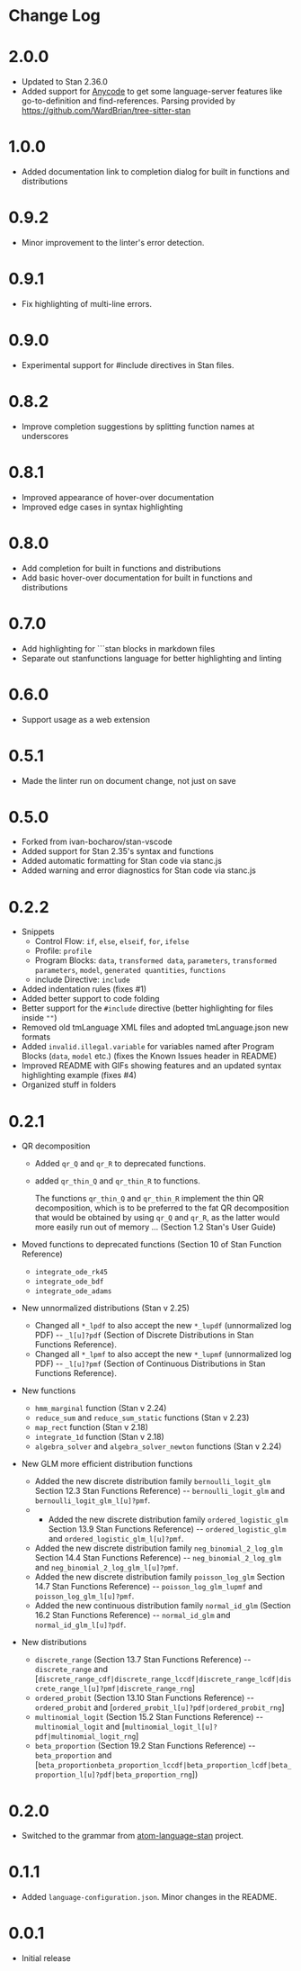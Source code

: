 # Change Log

# 2.0.0

- Updated to Stan 2.36.0
- Added support for [Anycode](https://github.com/microsoft/vscode-anycode) to
  get some language-server features like go-to-definition and find-references.
  Parsing provided by https://github.com/WardBrian/tree-sitter-stan

# 1.0.0

- Added documentation link to completion dialog for built in functions and distributions

# 0.9.2

- Minor improvement to the linter's error detection.

# 0.9.1

- Fix highlighting of multi-line errors.

# 0.9.0

- Experimental support for #include directives in Stan files.

# 0.8.2

- Improve completion suggestions by splitting function names at underscores

# 0.8.1

- Improved appearance of hover-over documentation
- Improved edge cases in syntax highlighting

# 0.8.0

- Add completion for built in functions and distributions
- Add basic hover-over documentation for built in functions and distributions

# 0.7.0

- Add highlighting for \`\`\`stan blocks in markdown files
- Separate out stanfunctions language for better highlighting and linting

# 0.6.0

- Support usage as a web extension

# 0.5.1

- Made the linter run on document change, not just on save

# 0.5.0

- Forked from ivan-bocharov/stan-vscode
- Added support for Stan 2.35's syntax and functions
- Added automatic formatting for Stan code via stanc.js
- Added warning and error diagnostics for Stan code via stanc.js

# 0.2.2
- Snippets
  - Control Flow: `if`, `else`, `elseif`, `for`, `ifelse`
  - Profile: `profile`
  - Program Blocks: `data`, `transformed data`, `parameters`, `transformed parameters`, `model`, `generated quantities`, `functions`
  - include Directive: `include`
- Added indentation rules (fixes #1)
- Added better support to code folding
- Better support for the `#include` directive (better highlighting for files inside `""`)
- Removed old tmLanguage XML files and adopted tmLanguage.json new formats
- Added `invalid.illegal.variable` for variables named after Program Blocks (`data`, `model` etc.) (fixes the Known Issues header in README)
- Improved README with GIFs showing features and an updated syntax highlighting example (fixes #4)
- Organized stuff in folders

# 0.2.1
- QR decomposition
	- Added `qr_Q` and `qr_R` to deprecated functions.
	- added `qr_thin_Q` and `qr_thin_R` to functions.

		The functions `qr_thin_Q` and `qr_thin_R` implement the thin QR decomposition, which is to be preferred to the fat QR decomposition that would be obtained by using `qr_Q` and `qr_R`, as the latter would more easily run out of memory ... (Section 1.2 Stan's User Guide)

- Moved functions to deprecated functions (Section 10 of Stan Function Reference)
  - `integrate_ode_rk45`
  - `integrate_ode_bdf`
  - `integrate_ode_adams`

- New unnormalized distributions (Stan v 2.25)
  - Changed all `*_lpdf` to also accept the new `*_lupdf` (unnormalized log PDF) -- `_l[u]?pdf` (Section of Discrete Distributions in Stan Functions Reference).
  - Changed all `*_lpmf` to also accept the new `*_lupmf` (unnormalized log PDF) -- `_l[u]?pmf` (Section of Continuous Distributions in Stan Functions Reference).

- New functions
  - `hmm_marginal` function (Stan v 2.24)
  - `reduce_sum` and `reduce_sum_static` functions (Stan v 2.23)
  - `map_rect` function (Stan v 2.18)
  - `integrate_1d` function (Stan v 2.18)
  - `algebra_solver` and `algebra_solver_newton` functions (Stan v 2.24)

- New GLM more efficient distribution functions
  - Added the new discrete distribution family `bernoulli_logit_glm` Section 12.3 Stan Functions Reference) -- `bernoulli_logit_glm` and `bernoulli_logit_glm_l[u]?pmf`.
  - - Added the new discrete distribution family `ordered_logistic_glm` Section 13.9 Stan Functions Reference) -- `ordered_logistic_glm` and `ordered_logistic_glm_l[u]?pmf`.
  - Added the new discrete distribution family `neg_binomial_2_log_glm` Section 14.4 Stan Functions Reference) -- `neg_binomial_2_log_glm` and `neg_binomial_2_log_glm_l[u]?pmf`.
  - Added the new discrete distribution family `poisson_log_glm` Section 14.7 Stan Functions Reference) -- `poisson_log_glm_lupmf` and `poisson_log_glm_l[u]?pmf`.
  - Added the new continuous distribution family `normal_id_glm` (Section 16.2 Stan Functions Reference) -- `normal_id_glm` and `normal_id_glm_l[u]?pdf`.

- New distributions
  - `discrete_range` (Section 13.7 Stan Functions Reference) -- `discrete_range` and [`discrete_range_cdf|discrete_range_lccdf|discrete_range_lcdf|discrete_range_l[u]?pmf|discrete_range_rng`]
  - `ordered_probit` (Section 13.10 Stan Functions Reference) -- `ordered_probit` and [`ordered_probit_l[u]?pdf|ordered_probit_rng`]
  - `multinomial_logit` (Section 15.2 Stan Functions Reference) -- `multinomial_logit` and [`multinomial_logit_l[u]?pdf|multinomial_logit_rng`]
  - `beta_proportion` (Section 19.2 Stan Functions Reference) -- `beta_proportion` and [`beta_proportionbeta_proportion_lccdf|beta_proportion_lcdf|beta_proportion_l[u]?pdf|beta_proportion_rng`])

# 0.2.0
- Switched to the grammar from [atom-language-stan](https://github.com/jrnold/atom-language-stan) project.

# 0.1.1
- Added `language-configuration.json`. Minor changes in the README.

# 0.0.1
- Initial release
